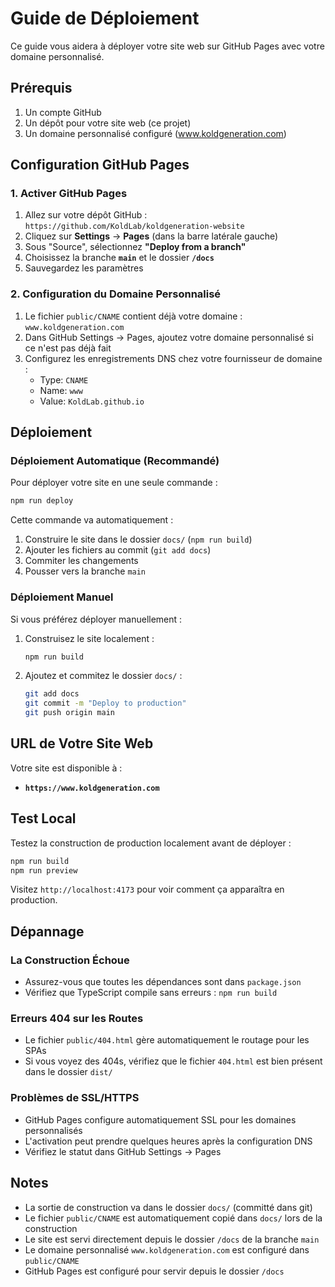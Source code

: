 # Guide de Déploiement

Ce guide vous aidera à déployer votre site web sur GitHub Pages avec votre domaine personnalisé.

## Prérequis

1. Un compte GitHub
2. Un dépôt pour votre site web (ce projet)
3. Un domaine personnalisé configuré (www.koldgeneration.com)

## Configuration GitHub Pages

### 1. Activer GitHub Pages

1. Allez sur votre dépôt GitHub : `https://github.com/KoldLab/koldgeneration-website`
2. Cliquez sur **Settings** → **Pages** (dans la barre latérale gauche)
3. Sous "Source", sélectionnez **"Deploy from a branch"**
4. Choisissez la branche **`main`** et le dossier **`/docs`**
5. Sauvegardez les paramètres

### 2. Configuration du Domaine Personnalisé

1. Le fichier `public/CNAME` contient déjà votre domaine : `www.koldgeneration.com`
2. Dans GitHub Settings → Pages, ajoutez votre domaine personnalisé si ce n'est pas déjà fait
3. Configurez les enregistrements DNS chez votre fournisseur de domaine :
   - Type: `CNAME`
   - Name: `www`
   - Value: `KoldLab.github.io`

## Déploiement

### Déploiement Automatique (Recommandé)

Pour déployer votre site en une seule commande :

```bash
npm run deploy
```

Cette commande va automatiquement :

1. Construire le site dans le dossier `docs/` (`npm run build`)
2. Ajouter les fichiers au commit (`git add docs`)
3. Commiter les changements
4. Pousser vers la branche `main`

### Déploiement Manuel

Si vous préférez déployer manuellement :

1. Construisez le site localement :

   ```bash
   npm run build
   ```

2. Ajoutez et commitez le dossier `docs/` :

   ```bash
   git add docs
   git commit -m "Deploy to production"
   git push origin main
   ```

## URL de Votre Site Web

Votre site est disponible à :

- **`https://www.koldgeneration.com`**

## Test Local

Testez la construction de production localement avant de déployer :

```bash
npm run build
npm run preview
```

Visitez `http://localhost:4173` pour voir comment ça apparaîtra en production.

## Dépannage

### La Construction Échoue

- Assurez-vous que toutes les dépendances sont dans `package.json`
- Vérifiez que TypeScript compile sans erreurs : `npm run build`

### Erreurs 404 sur les Routes

- Le fichier `public/404.html` gère automatiquement le routage pour les SPAs
- Si vous voyez des 404s, vérifiez que le fichier `404.html` est bien présent dans le dossier `dist/`

### Problèmes de SSL/HTTPS

- GitHub Pages configure automatiquement SSL pour les domaines personnalisés
- L'activation peut prendre quelques heures après la configuration DNS
- Vérifiez le statut dans GitHub Settings → Pages

## Notes

- La sortie de construction va dans le dossier `docs/` (committé dans git)
- Le fichier `public/CNAME` est automatiquement copié dans `docs/` lors de la construction
- Le site est servi directement depuis le dossier `/docs` de la branche `main`
- Le domaine personnalisé `www.koldgeneration.com` est configuré dans `public/CNAME`
- GitHub Pages est configuré pour servir depuis le dossier `/docs`
